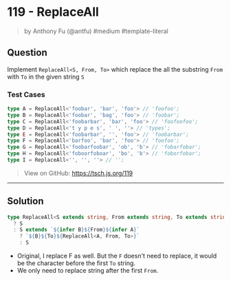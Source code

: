 # 119 - ReplaceAll
> by Anthony Fu (@antfu) #medium #template-literal

## Question

Implement `ReplaceAll<S, From, To>` which replace the all the substring `From` with `To` in the given string `S`

### Test Cases

```ts
type A = ReplaceAll<'foobar', 'bar', 'foo'> // 'foofoo';
type B = ReplaceAll<'foobar', 'bag', 'foo'> // 'foobar';
type C = ReplaceAll<'foobarbar', 'bar', 'foo'> // 'foofoofoo';
type D = ReplaceAll<'t y p e s', ' ', ''> // 'types';
type E = ReplaceAll<'foobarbar', '', 'foo'> // 'foobarbar';
type F = ReplaceAll<'barfoo', 'bar', 'foo'> // 'foofoo';
type G = ReplaceAll<'foobarfoobar', 'ob', 'b'> // 'fobarfobar';
type H = ReplaceAll<'foboorfoboar', 'bo', 'b'> // 'foborfobar';
type I = ReplaceAll<'', '', ''> // '';
```

> View on GitHub: https://tsch.js.org/119

---

## Solution
```ts
type ReplaceAll<S extends string, From extends string, To extends string> = From extends ''
  ? S
  : S extends `${infer B}${From}${infer A}`
    ? `${B}${To}${ReplaceAll<A, From, To>}`
    : S
```
- Original, I replace F as well. But the `F` doesn't need to replace, it would be the character before the first `To` string.
- We only need to replace string after the first `From`.
